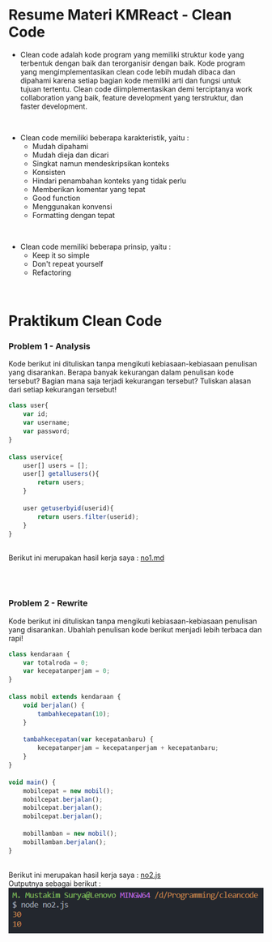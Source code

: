 # Resume Materi KMReact - Clean Code

- Clean code adalah kode program yang memiliki struktur kode yang terbentuk dengan baik dan terorganisir dengan baik. Kode program yang mengimplementasikan clean code lebih mudah dibaca dan dipahami karena setiap bagian kode memiliki arti dan fungsi untuk tujuan tertentu. Clean code diimplementasikan demi terciptanya work collaboration yang baik, feature development yang terstruktur, dan faster development.
<br>

- Clean code memiliki beberapa karakteristik, yaitu :
  - Mudah dipahami
  - Mudah dieja dan dicari
  - Singkat namun mendeskripsikan konteks
  - Konsisten
  - Hindari penambahan konteks yang tidak perlu
  - Memberikan komentar yang tepat
  - Good function
  - Menggunakan konvensi
  - Formatting dengan tepat
<br>

- Clean code memiliki beberapa prinsip, yaitu :
  - Keep it so simple
  - Don't repeat yourself
  - Refactoring
<br>

# Praktikum Clean Code
### Problem 1 - Analysis
Kode berikut ini dituliskan tanpa mengikuti kebiasaan-kebiasaan penulisan yang disarankan.
Berapa banyak kekurangan dalam penulisan kode tersebut?
Bagian mana saja terjadi kekurangan tersebut?
Tuliskan alasan dari setiap kekurangan tersebut!

```javascript
class user{
    var id;
    var username;
    var password;
}

class uservice{
    user[] users = [];
    user[] getallusers(){
        return users;
    }

    user getuserbyid(userid){
        return users.filter(userid);
    }
}
```

<br> Berikut ini merupakan hasil kerja saya :
[no1.md](https://github.com/m-mustakim-surya/react_m-mustakim-surya/blob/09_Clean-Code/09_Clean%20Code/praktikum/no1.md)

<br><br>
### Problem 2 - Rewrite
Kode berikut ini dituliskan tanpa mengikuti kebiasaan-kebiasaan penulisan yang disarankan. Ubahlah penulisan kode berikut menjadi lebih terbaca dan rapi!

```javascript
class kendaraan {
    var totalroda = 0;
    var kecepatanperjam = 0;
}

class mobil extends kendaraan {
    void berjalan() {
        tambahkecepatan(10);
    }

    tambahkecepatan(var kecepatanbaru) {
        kecepatanperjam = kecepatanperjam + kecepatanbaru;
    }
}

void main() {
    mobilcepat = new mobil();
    mobilcepat.berjalan();
    mobilcepat.berjalan();
    mobilcepat.berjalan();

    mobillamban = new mobil();
    mobillamban.berjalan();
}
```

<br> Berikut ini merupakan hasil kerja saya :
[no2.js](https://github.com/m-mustakim-surya/react_m-mustakim-surya/blob/09_Clean-Code/09_Clean%20Code/praktikum/no2.js)
<br> Outputnya sebagai berikut : 
<br> ![ss_no2](https://github.com/m-mustakim-surya/react_m-mustakim-surya/blob/09_Clean-Code/09_Clean%20Code/screenshots/no2.PNG)
